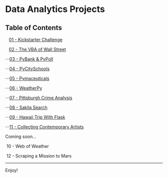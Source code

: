 # Data Analytics Projects

## Table of Contents


&nbsp;&nbsp;&nbsp;[01 - Kickstarter Challenge](https://github.com/peterhardy22/Data-Analytics-Projects/tree/master/01%20-%20Kickstarter%20Challenge)


&nbsp;&nbsp;&nbsp;[02 - The VBA of Wall Street](https://github.com/peterhardy22/Data-Analytics-Projects/tree/master/02%20-%20The%20VBA%20of%20Wall%20Street)

⋅⋅⋅[03 - PyBank & PyPoll](https://github.com/peterhardy22/Data-Analytics-Projects/tree/master/03%20-%20PyBank%20%26%20PyPoll)

⋅⋅⋅[04 - PyCitySchools](https://github.com/peterhardy22/Data-Analytics-Projects/tree/master/04%20-%20PyCitySchools)

⋅⋅⋅[05 - Pymaceuticals](https://github.com/peterhardy22/Data-Analytics-Projects/tree/master/05%20-%20Pymaceuticals)

⋅⋅⋅[06 - WeatherPy](https://github.com/peterhardy22/Data-Analytics-Projects/tree/master/06%20-%20WeatherPy)

⋅⋅⋅[07 - Pittsburgh Crime Analysis](https://github.com/peterhardy22/Data-Analytics-Projects/tree/master/07%20-%20Pittsburgh%20Crime%20Analysis)

⋅⋅⋅[08 - Sakila Search](https://github.com/peterhardy22/Data-Analytics-Projects/tree/master/08%20-%20Sakila%20Search)
	
⋅⋅⋅[09 - Hawaii Trip With Flask](https://github.com/peterhardy22/Data-Analytics-Projects/tree/master/09%20-%20Hawaii%20Trip%20With%20Flask)
	
⋅⋅⋅[11 - Collecting Contemporary Artists](https://github.com/peterhardy22/Data-Analytics-Projects/tree/master/11%20-%20Collecting%20Contemporary%20Artists)


	
Coming soon...
	
&nbsp;10 - Web of Weather
	
&nbsp;12 - Scraping a Mission to Mars

***
Enjoy!


